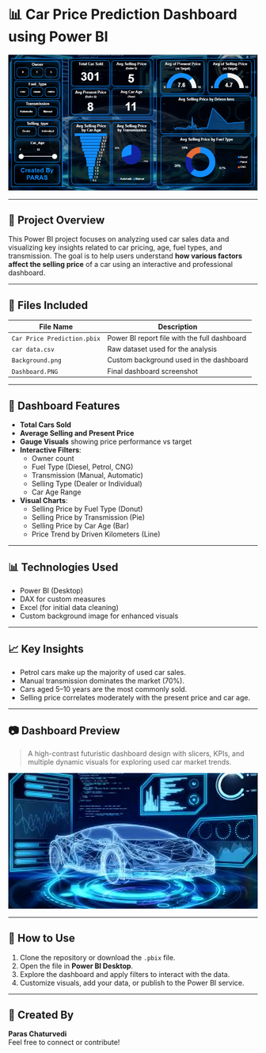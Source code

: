 # 📊 Car Price Prediction Dashboard using Power BI

![Dashboard](Dashboard.PNG)

---

## 🚗 Project Overview

This Power BI project focuses on analyzing used car sales data and visualizing key insights related to car pricing, age, fuel types, and transmission. The goal is to help users understand **how various factors affect the selling price** of a car using an interactive and professional dashboard.

---

## 📁 Files Included

| File Name                    | Description                                 |
|-----------------------------|---------------------------------------------|
| `Car Price Prediction.pbix` | Power BI report file with the full dashboard |
| `car data.csv`              | Raw dataset used for the analysis           |
| `Background.png`            | Custom background used in the dashboard     |
| `Dashboard.PNG`             | Final dashboard screenshot                  |

---

## 📌 Dashboard Features

- **Total Cars Sold**
- **Average Selling and Present Price**
- **Gauge Visuals** showing price performance vs target
- **Interactive Filters**:
  - Owner count
  - Fuel Type (Diesel, Petrol, CNG)
  - Transmission (Manual, Automatic)
  - Selling Type (Dealer or Individual)
  - Car Age Range
- **Visual Charts**:
  - Selling Price by Fuel Type (Donut)
  - Selling Price by Transmission (Pie)
  - Selling Price by Car Age (Bar)
  - Price Trend by Driven Kilometers (Line)

---

## 📊 Technologies Used

- Power BI (Desktop)
- DAX for custom measures
- Excel (for initial data cleaning)
- Custom background image for enhanced visuals

---

## 📈 Key Insights

- Petrol cars make up the majority of used car sales.
- Manual transmission dominates the market (70%).
- Cars aged 5–10 years are the most commonly sold.
- Selling price correlates moderately with the present price and car age.

---

## 📷 Dashboard Preview

> A high-contrast futuristic dashboard design with slicers, KPIs, and multiple dynamic visuals for exploring used car market trends.

![Futuristic Car](Background.png)

---

## 🚀 How to Use

1. Clone the repository or download the `.pbix` file.
2. Open the file in **Power BI Desktop**.
3. Explore the dashboard and apply filters to interact with the data.
4. Customize visuals, add your data, or publish to the Power BI service.

---

## 🙋 Created By

**Paras Chaturvedi**  
Feel free to connect or contribute!

